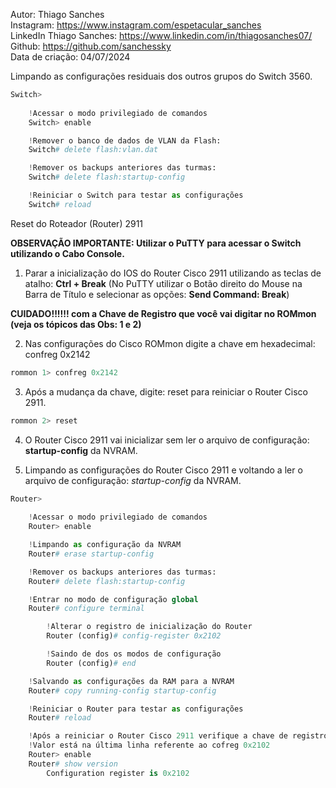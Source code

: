 Autor: Thiago Sanches<br>
Instagram: https://www.instagram.com/espetacular_sanches<br>
LinkedIn Thiago Sanches: https://www.linkedin.com/in/thiagosanches07/<br>
Github: https://github.com/sanchessky<br>
Data de criação: 04/07/2024<br>



Limpando as configurações residuais dos outros grupos do Switch 3560.

```python
Switch>
	
	!Acessar o modo privilegiado de comandos 
	Switch> enable

	!Remover o banco de dados de VLAN da Flash: 
	Switch# delete flash:vlan.dat

	!Remover os backups anteriores das turmas: 
	Switch# delete flash:startup-config

	!Reiniciar o Switch para testar as configurações
	Switch# reload

```
 Reset do Roteador (Router) 2911

**OBSERVAÇÃO IMPORTANTE: Utilizar o PuTTY para acessar o Switch utilizando o Cabo Console.**

01. Parar a inicialização do IOS do Router Cisco 2911 utilizando as teclas de atalho: **Ctrl + Break** (No PuTTY utilizar o Botão direito do Mouse na Barra de Título e selecionar as opções: **Send Command: Break**)

**CUIDADO!!!!!! com a Chave de Registro que você vai digitar no ROMmon (veja os tópicos das Obs: 1 e 2)**

02. Nas configurações do Cisco ROMmon digite a chave em hexadecimal: confreg 0x2142 <Enter>

```python
rommon 1> confreg 0x2142 
```

03. Após a mudança da chave, digite: reset <Enter> para reiniciar o Router Cisco 2911.

```python
rommon 2> reset
```

04. O Router Cisco 2911 vai inicializar sem ler o arquivo de configuração: **startup-config** da NVRAM.

05. Limpando as configurações do Router Cisco 2911 e voltando a ler o arquivo de configuração: *startup-config* da NVRAM.

```python
Router>
	
	!Acessar o modo privilegiado de comandos 
	Router> enable

	!Limpando as configuração da NVRAM
	Router# erase startup-config

	!Remover os backups anteriores das turmas: 
	Router# delete flash:startup-config

	!Entrar no modo de configuração global
	Router# configure terminal

		!Alterar o registro de inicialização do Router
		Router (config)# config-register 0x2102 

		!Saindo de dos os modos de configuração
		Router (config)# end

	!Salvando as configurações da RAM para a NVRAM
	Router# copy running-config startup-config 

	!Reiniciar o Router para testar as configurações
	Router# reload

	!Após a reiniciar o Router Cisco 2911 verifique a chave de registro
	!Valor está na última linha referente ao cofreg 0x2102
	Router> enable
	Router# show version
		Configuration register is 0x2102
```
